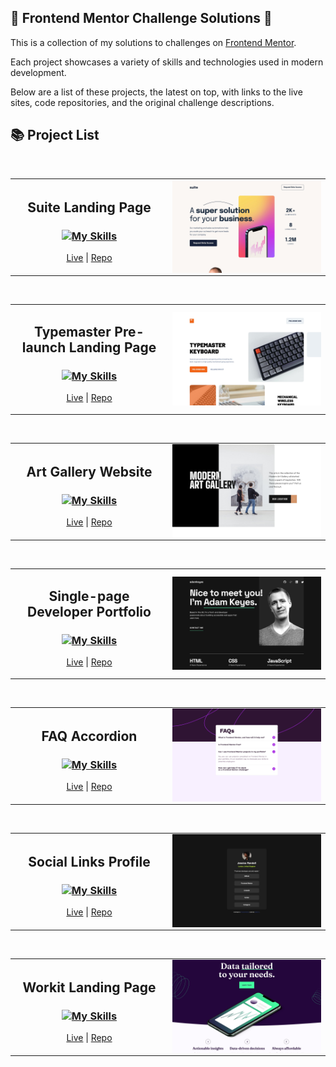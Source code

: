 ## 🎨 Frontend Mentor Challenge Solutions 🎨

This is a collection of my solutions to challenges on [Frontend Mentor](https://frontendmentor.io).

Each project showcases a variety of skills and technologies used in modern development.

Below are a list of these projects, the latest on top, with links to the live sites, code repositories, and the original challenge descriptions.

## 📚 Project List

<br>

<!-- Suite Landing Page -->
<table align="center">
  <tr>
    <td width="50%">
      <h2 align="center">Suite Landing Page</h2>
      <h3 align="center">
        <a href="https://skillicons.dev">
          <img src="https://skillicons.dev/icons?i=html,css" alt="My Skills">
        </a>
      </h3>
      <p align="center">
        <a href="https://fe-24-011-suite-landing-page.vercel.app/" target="_blank">Live</a> | <a href="https://github.com/katrien-s/fe-24-011-suite-landing-page" target="_blank">Repo</a>
      </p>
    </td>
    <td width="50%">
      <picture>
        <a href="https://fe-24-011-suite-landing-page.vercel.app/" target="_blank">
          <img alt="Suite Landing Page preview" src="./screenshots/suitelandingpage.jpg" align="center">
        </a>
      </picture>
    </td>
  </tr>
</table>

<br>

<!-- Typemaster Pre-launch Landing Page -->
<table align="center">
  <tr>
    <td width="50%">
      <h2 align="center">Typemaster Pre-launch Landing Page</h2>
      <h3 align="center">
        <a href="https://skillicons.dev">
          <img src="https://skillicons.dev/icons?i=html,css" alt="My Skills">
        </a>
      </h3>
      <p align="center">
        <a href="https://moonlit-stroopwafel-a56dfd.netlify.app/" target="_blank">Live</a>
         | 
        <a href="https://github.com/katrien-s/fe-24-008-typemaster-pre-launch-landing-page" target="_blank">Repo</a>
      </p>
    </td>
    <td width="50%">
      <picture>
        <a href="https://moonlit-stroopwafel-a56dfd.netlify.app/" target="_blank">
          <img alt="Typemaster Pre-launch Landing Page preview" src="./screenshots/typemasterpre-launchlandingpage.jpg" align="center">
        </a>
      </picture>
    </td>
  </tr>
</table>

<br>

<!-- Art Gallery Website -->
<table align="center">
  <tr>
    <td width="50%">
      <h2 align="center">Art Gallery Website</h2>
      <h3 align="center">
        <a href="https://skillicons.dev">
          <img src="https://skillicons.dev/icons?i=html,css" alt="My Skills">
        </a>
      </h3>
      <p align="center">
        <a href="https://fe-16-art-gallery-website.vercel.app/" target="_blank">Live</a>
         | 
        <a href="https://github.com/katrien-s/fe-16-art-gallery-website" target="_blank">Repo</a>
      </p>
    </td>
    <td width="50%">
      <picture>
        <a href="https://fe-16-art-gallery-website.vercel.app/" target="_blank">
          <img alt="Art Gallery Website preview" src="./screenshots/artgallerywebsite.jpg" align="center">
        </a>
      </picture>
    </td>
  </tr>
</table>

<br>

<!-- Single-page Developer Portfolio -->
<table align="center">
  <tr>
    <td width="50%">
      <h2 align="center">Single-page Developer Portfolio</h2>
      <h3 align="center">
        <a href="https://skillicons.dev">
          <img src="https://skillicons.dev/icons?i=html,css,js" alt="My Skills">
        </a>
      </h3>
      <p align="center">
        <a href="https://fe-24-006-single-page-developer-portfolio.vercel.app/" target="_blank">Live</a>
         | 
        <a href="https://github.com/katrien-s/fe-24-006-single-page-developer-portfolio" target="_blank">Repo</a>
      </p>
    </td>
    <td width="50%">
      <picture>
        <a href="https://fe-24-006-single-page-developer-portfolio.vercel.app/" target="_blank">
          <img alt="Art Gallery Website preview" src="./screenshots/singlepagedeveloperportfolio.jpg" align="center">
        </a>
      </picture>
    </td>
  </tr>
</table>

<br>

<!-- FAQ Accordion -->
<table align="center">
  <tr>
    <td width="50%">
      <h2 align="center">FAQ Accordion</h2>
      <h3 align="center">
        <a href="https://skillicons.dev">
          <img src="https://skillicons.dev/icons?i=html,css,react,vite" alt="My Skills">
        </a>
      </h3>
      <p align="center">
        <a href="https://velvety-fox-b8ed78.netlify.app/" target="_blank">Live</a>
         | 
        <a href="https://github.com/katrien-s/fe-24-009-faq-accordion" target="_blank">Repo</a>
      </p>
    </td>
    <td width="50%">
      <picture>
        <a href="https://velvety-fox-b8ed78.netlify.app/" target="_blank">
          <img alt="FAQ Accordion preview" src="./screenshots/faqaccordion.jpg" align="center">
        </a>
      </picture>
    </td>
  </tr>
</table>

<br>

<!-- Social Links Profile -->
<table align="center">
  <tr>
    <td width="50%">
      <h2 align="center">Social Links Profile</h2>
      <h3 align="center">
        <a href="https://skillicons.dev">
          <img src="https://skillicons.dev/icons?i=html,css" alt="My Skills">
        </a>
      </h3>
      <p align="center">
        <a href="https://gregarious-fairy-456038.netlify.app/" target="_blank">Live</a>
         | 
        <a href="https://github.com/katrien-s/fe-24-010-social-links-profile" target="_blank">Repo</a>
      </p>
    </td>
    <td width="50%">
      <picture>
        <a href="https://gregarious-fairy-456038.netlify.app/" target="_blank">
          <img alt="Social Links Profile preview" src="./screenshots/sociallinksprofile.jpg" align="center">
        </a>
      </picture>
    </td>
  </tr>
</table>

<br>

<!-- Workit Landing Page -->
<table align="center">
  <tr>
    <td width="50%">
      <h2 align="center">Workit Landing Page</h2>
      <h3 align="center">
        <a href="https://skillicons.dev">
          <img src="https://skillicons.dev/icons?i=html,css" alt="My Skills">
        </a>
      </h3>
      <p align="center">
        <a href="https://tangerine-tapioca-d62fea.netlify.app/" target="_blank">Live</a>
         | 
        <a href="https://github.com/katrien-s/fe-24-005-workit-landing-page" target="_blank">Repo</a>
      </p>
    </td>
    <td width="50%">
      <picture>
        <a href="https://tangerine-tapioca-d62fea.netlify.app/" target="_blank">
          <img alt="Workit Landing Page preview" src="./screenshots/workitlandingpage.jpg" align="center">
        </a>
      </picture>
    </td>
  </tr>
</table>

<br>
